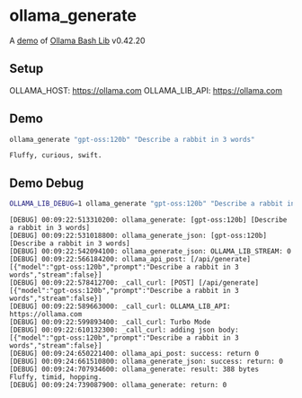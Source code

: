 # ollama_generate

A [demo](../README.md#demos) of [Ollama Bash Lib](https://github.com/attogram/ollama-bash-lib) v0.42.20

## Setup

OLLAMA_HOST: https://ollama.com
OLLAMA_LIB_API: https://ollama.com


## Demo

```bash
ollama_generate "gpt-oss:120b" "Describe a rabbit in 3 words"
```
```
Fluffy, curious, swift.
```

## Demo Debug

```bash
OLLAMA_LIB_DEBUG=1 ollama_generate "gpt-oss:120b" "Describe a rabbit in 3 words"
```
```
[DEBUG] 00:09:22:513310200: ollama_generate: [gpt-oss:120b] [Describe a rabbit in 3 words]
[DEBUG] 00:09:22:531018800: ollama_generate_json: [gpt-oss:120b] [Describe a rabbit in 3 words]
[DEBUG] 00:09:22:542094100: ollama_generate_json: OLLAMA_LIB_STREAM: 0
[DEBUG] 00:09:22:566184200: ollama_api_post: [/api/generate] [{"model":"gpt-oss:120b","prompt":"Describe a rabbit in 3 words","stream":false}]
[DEBUG] 00:09:22:578412700: _call_curl: [POST] [/api/generate] [{"model":"gpt-oss:120b","prompt":"Describe a rabbit in 3 words","stream":false}]
[DEBUG] 00:09:22:589663000: _call_curl: OLLAMA_LIB_API: https://ollama.com
[DEBUG] 00:09:22:599893400: _call_curl: Turbo Mode
[DEBUG] 00:09:22:610132300: _call_curl: adding json body: [{"model":"gpt-oss:120b","prompt":"Describe a rabbit in 3 words","stream":false}]
[DEBUG] 00:09:24:650221400: ollama_api_post: success: return 0
[DEBUG] 00:09:24:661510800: ollama_generate_json: success: return: 0
[DEBUG] 00:09:24:707934600: ollama_generate: result: 388 bytes
Fluffy, timid, hopping.
[DEBUG] 00:09:24:739087900: ollama_generate: return: 0
```
